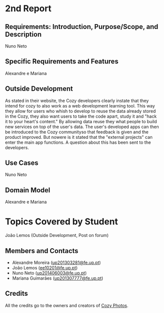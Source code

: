 # 2nd Report

## Requirements: Introduction, Purpose/Scope, and Description
Nuno Neto

## Specific Requirements and Features
Alexandre e Mariana

## Outside Development
As stated in their website, the Cozy developers clearly instate that they intend for cozy to also work as a web development learning tool. This way they allow for users who whish to develop to reuse the data already stored in the Cozy, they also want users to take the code apart, study it and "hack it to your heart's content." By allowing data reuse they what people to build new services on top of the user's data. The user's developed apps can then be introduced to the Cozy communityso that feedback is given and the product improved. But nowere is it stated that the "external projects" can enter the main app functions. A question about this has been sent to the developers.

## Use Cases
Nuno Neto

## Domain Model
Alexandre e Mariana

# Topics Covered by Student
João Lemos (Outside Development, Post on forum)

## Members and Contacts
- Alexandre Moreira (up201303281@fe.up.pt)
- João Lemos (ee10201@fe.up.pt)
- Nuno Neto (up201406003@fe.up.pt)
- Mariana Guimarães (up201307777@fe.up.pt)

## Credits
All the credits go to the owners and creators of [Cozy Photos](https://github.com/cozy/cozy-photos).
